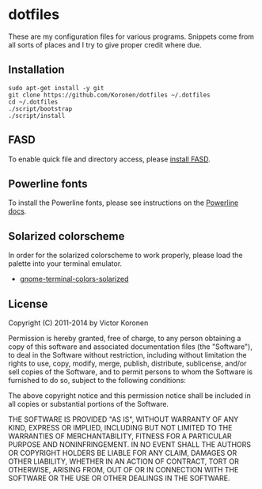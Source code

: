 # dotfiles

These are my configuration files for various programs.
Snippets come from all sorts of places and I try to give
proper credit where due.

## Installation

    sudo apt-get install -y git
    git clone https://github.com/Koronen/dotfiles ~/.dotfiles
    cd ~/.dotfiles
    ./script/bootstrap
    ./script/install

## FASD

To enable quick file and directory access, please [install FASD](https://github.com/clvv/fasd).

## Powerline fonts

To install the Powerline fonts, please see instructions on the
[Powerline docs](https://powerline.readthedocs.org/en/latest/installation/linux.html#font-installation).

## Solarized colorscheme

In order for the solarized colorscheme to work properly,
please load the palette into your terminal emulator.

 * [gnome-terminal-colors-solarized](https://github.com/sigurdga/gnome-terminal-colors-solarized)

## License

Copyright (C) 2011-2014 by Victor Koronen

Permission is hereby granted, free of charge, to any person obtaining a copy
of this software and associated documentation files (the "Software"), to deal
in the Software without restriction, including without limitation the rights
to use, copy, modify, merge, publish, distribute, sublicense, and/or sell
copies of the Software, and to permit persons to whom the Software is
furnished to do so, subject to the following conditions:

The above copyright notice and this permission notice shall be included in
all copies or substantial portions of the Software.

THE SOFTWARE IS PROVIDED "AS IS", WITHOUT WARRANTY OF ANY KIND, EXPRESS OR
IMPLIED, INCLUDING BUT NOT LIMITED TO THE WARRANTIES OF MERCHANTABILITY,
FITNESS FOR A PARTICULAR PURPOSE AND NONINFRINGEMENT. IN NO EVENT SHALL THE
AUTHORS OR COPYRIGHT HOLDERS BE LIABLE FOR ANY CLAIM, DAMAGES OR OTHER
LIABILITY, WHETHER IN AN ACTION OF CONTRACT, TORT OR OTHERWISE, ARISING FROM,
OUT OF OR IN CONNECTION WITH THE SOFTWARE OR THE USE OR OTHER DEALINGS IN
THE SOFTWARE.
